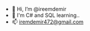 - 👋 Hi, I’m @ireemdemir
- 🌱  I'm C# and SQL learning..
- 📫 iremdemir472@gmail.com

<!---
ireemdemir/ireemdemir is a ✨ special ✨ repository because its `README.md` (this file) appears on your GitHub profile.
You can click the Preview link to take a look at your changes.
--->
